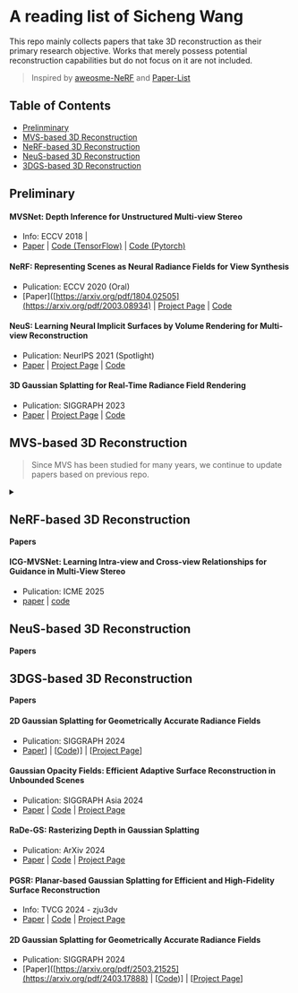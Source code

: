 # A reading list of Sicheng Wang

This repo mainly collects papers that take 3D reconstruction as their primary research objective. Works that merely possess potential reconstruction capabilities but do not focus on it are not included.

> Inspired by [aweosme-NeRF](https://github.com/awesome-NeRF/awesome-NeRF) and [Paper-List](https://github.com/YanjieZe/Paper-List?tab=readme-ov-file)


## Table of Contents
- [Prelinminary](#preliminary)
- [MVS-based 3D Reconstruction](#mvs-based-3d-reconstruction)
- [NeRF-based 3D Reconstruction](#nerf-based-3d-reconstruction)
- [NeuS-based 3D Reconstruction](#neus-based-3d-reconstruction)
- [3DGS-based 3D Reconstruction](#3dgs-based-3d-reconstruction)

## Preliminary

<summary><b></b></summary>


#### MVSNet: Depth Inference for Unstructured Multi-view Stereo  
- Info: ECCV 2018 | 
- [Paper](https://arxiv.org/pdf/1804.02505) | [Code (TensorFlow)](https://github.com/YoYo000/MVSNet) | [Code (Pytorch)](https://github.com/xy-guo/MVSNet_pytorch)
  
#### NeRF: Representing Scenes as Neural Radiance Fields for View Synthesis
- Pulication: ECCV 2020 (Oral)
- [Paper]([https://arxiv.org/pdf/1804.02505](https://arxiv.org/pdf/2003.08934) | [Project Page](https://www.matthewtancik.com/nerf) | [Code](https://github.com/bmild/nerf)

#### NeuS: Learning Neural Implicit Surfaces by Volume Rendering for Multi-view Reconstruction
- Pulication: NeurIPS 2021 (Spotlight)
- [Paper](https://arxiv.org/pdf/2106.10689) | [Project Page](https://lingjie0206.github.io/papers/NeuS/) | [Code](https://github.com/Totoro97/NeuS)

#### 3D Gaussian Splatting for Real-Time Radiance Field Rendering
- Pulication: SIGGRAPH 2023
- [Paper](https://repo-sam.inria.fr/fungraph/3d-gaussian-splatting/3d_gaussian_splatting_high.pdf) | [Project Page](https://repo-sam.inria.fr/fungraph/3d-gaussian-splatting/) | [Code](https://github.com/graphdeco-inria/gaussian-splatting)

</details>

## MVS-based 3D Reconstruction
> Since MVS has been studied for many years, we continue to update papers based on previous repo.
<details>
<summary><b></b></summary>

#### Before Papers  
- [Awesome-MVS](https://github.com/walsvid/Awesome-MVS)

#### ICG-MVSNet: Learning Intra-view and Cross-view Relationships for Guidance in Multi-View Stereo
- Pulication: ICME 2025
- [Paper](https://arxiv.org/pdf/2503.21525) | [code](https://github.com/YuhsiHu/ICG-MVSNet)

</details>


## NeRF-based 3D Reconstruction

<summary><b>Papers</b></summary>

#### ICG-MVSNet: Learning Intra-view and Cross-view Relationships for Guidance in Multi-View Stereo
- Pulication: ICME 2025
- [paper](https://arxiv.org/pdf/2503.21525) | [code](https://github.com/YuhsiHu/ICG-MVSNet)

</details>

## NeuS-based 3D Reconstruction

<summary><b>Papers</b></summary>

</details>

## 3DGS-based 3D Reconstruction

<summary><b>Papers</b></summary>

#### 2D Gaussian Splatting for Geometrically Accurate Radiance Fields 
- Pulication: SIGGRAPH 2024
- [Paper]([https://arxiv.org/pdf/2503.21525](https://arxiv.org/pdf/2403.17888))] | [[Code](https://github.com/hbb1/2d-gaussian-splatting))] | [[Project Page](https://surfsplatting.github.io/)] 

#### Gaussian Opacity Fields: Efficient Adaptive Surface Reconstruction in Unbounded Scenes  
- Pulication: SIGGRAPH Asia 2024
- [Paper](https://arxiv.org/pdf/2404.10772) | [Code](https://github.com/autonomousvision/gaussian-opacity-fields) | [Project Page](https://niujinshuchong.github.io/gaussian-opacity-fields/)

#### RaDe-GS: Rasterizing Depth in Gaussian Splatting 
- Pulication: ArXiv 2024
- [Paper](https://arxiv.org/pdf/2406.01467) | [Code](https://github.com/BaowenZ/RaDe-GS) | [Project Page](https://baowenz.github.io/radegs/)

#### PGSR: Planar-based Gaussian Splatting for Efficient and High-Fidelity Surface Reconstruction 
- Info: TVCG 2024 - zju3dv
- [Paper](https://arxiv.org/pdf/2406.06521) | [Code](https://github.com/zju3dv/PGSR) | [Project Page](https://zju3dv.github.io/pgsr/)


#### 2D Gaussian Splatting for Geometrically Accurate Radiance Fields 
- Pulication: SIGGRAPH 2024
- [Paper]([https://arxiv.org/pdf/2503.21525](https://arxiv.org/pdf/2403.17888) | [[Code](https://github.com/hbb1/2d-gaussian-splatting))] | [[Project Page](https://niujinshuchong.github.io/gaussian-opacity-fields/)] 
</details>
